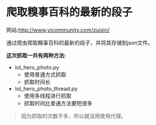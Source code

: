 # 爬取糗事百科的最新的段子
网站:<http://www.yicommunity.com/zuixin/>

通过爬虫爬取糗事百科的最新的段子，并将其存储到json文件。

**这次抓取一共有两种方法:**
- lol_hero_photo.py
    - 使用普通方式抓取
    - 抓取时间长
- lol_hero_photo_thread.py
    - 使用多线程进行抓取
    - 抓取时间比普通方法要短很多

> 因为抓取的次数不多，所以就没用使用代理。